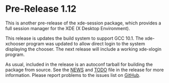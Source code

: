 [xde-session -- release notes.  2020-06-12]: #

Pre-Release 1.12
================

This is another pre-release of the xde-session package, which provides a
full session manager for the XDE (X Desktop Environment).

This release is updates the build system to support GCC 10.1.  The
xde-xchooser program was updated to allow direct login to the system
displaying the chooser.  The next release will include a working
xde-xlogin program.

As usual, included in the release is an autoconf tarball for building
the package from source.  See the [NEWS](NEWS) and [TODO](TODO) file in
the release for more information.  Please report problems to the issues
list on [GitHub](https://github.com/bbidulock/xde-session/issues).

[ vim: set ft=markdown sw=4 tw=72 nocin nosi fo+=tcqlorn spell: ]: #

